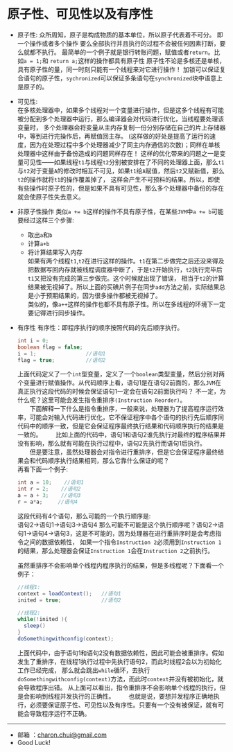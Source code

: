 原子性、可见性以及有序性
===

- 原子性:
    众所周知，原子是构成物质的基本单位，所以原子代表着不可分。
	即一个操作或者多个操作 要么全部执行并且执行的过程不会被任何因素打断，要么就都不执行。
    最简单的一个例子就是银行转账问题，赋值或者`return`。比如`a = 1;`和 `return a;`这样的操作都具有原子性
    原子性不论是多核还是单核，具有原子性的量，同一时刻只能有一个线程来对它进行操作！
	加锁可以保证复合语句的原子性，`sychronized`可以保证多条语句在`synchronized`块中语意上是原子的。

- 可见性:     
    在多核处理器中，如果多个线程对一个变量进行操作，但是这多个线程有可能被分配到多个处理器中运行，那么编译器会对代码进行优化，当线程要处理该变量时，
	多个处理器会将变量从主内存复制一份分别存储在自己的片上存储器中，等到进行完操作后，再赋值回主存。
	(这样做的好处是提高了运行的速度，因为在处理过程中多个处理器减少了同主内存通信的次数)；同样在单核处理器中这样由于备份造成的问题同样存在！
    这样的优化带来的问题之一是变量可见性——如果线程`t1`与线程`t2`分别被安排在了不同的处理器上面，那么`t1`与`t2`对于变量`A`的修改时相互不可见，如果`t1`给`A`赋值，然后`t2`又赋新值，那么`t2`的操作就将`t1`的操作覆盖掉了，
	这样会产生不可预料的结果。所以，即使有些操作时原子性的，但是如果不具有可见性，那么多个处理器中备份的存在就会使原子性失去意义。
	
- 非原子性操作
    类似`a += b`这样的操作不具有原子性，在某些`JVM`中`a += b`可能要经过这样三个步骤: 

    - 取出`a`和`b`        
    - 计算`a+b`        
	- 将计算结果写入内存       
    如果有两个线程`t1`,`t2`在进行这样的操作。`t1`在第二步做完之后还没来得及把数据写回内存就被线程调度器中断了，于是`t2`开始执行，`t2`执行完毕后`t1`又把没有完成的第三步做完。这个时候就出现了错误，
	相当于`t2`的计算结果被无视掉了。所以上面的买碘片例子在同步`add`方法之前，实际结果总是小于预期结果的，因为很多操作都被无视掉了。                       
    类似的，像`a++`这样的操作也都不具有原子性。所以在多线程的环境下一定要记得进行同步操作。   
	
-  有序性
    有序性：即程序执行的顺序按照代码的先后顺序执行。
    ```java
	int i = 0;              
	boolean flag = false;
	i = 1;                //语句1  
	flag = true;          //语句2
    ```	
	上面代码定义了一个`int`型变量，定义了一个`boolean`类型变量，然后分别对两个变量进行赋值操作。从代码顺序上看，语句1是在语句2前面的，那么`JVM`在真正执行这段代码的时候会保证语句1一定会在语句2前面执行吗？
	不一定，为什么呢？这里可能会发生指令重排序`(Instruction Reorder)`。                      
　　下面解释一下什么是指令重排序，一般来说，处理器为了提高程序运行效率，可能会对输入代码进行优化，它不保证程序中各个语句的执行先后顺序同代码中的顺序一致，但是它会保证程序最终执行结果和代码顺序执行的结果是一致的。
　　比如上面的代码中，语句1和语句2谁先执行对最终的程序结果并没有影响，那么就有可能在执行过程中，语句2先执行而语句1后执行。                      
　　但是要注意，虽然处理器会对指令进行重排序，但是它会保证程序最终结果会和代码顺序执行结果相同，那么它靠什么保证的呢？             
    再看下面一个例子:                
	```java
	int a = 10;    //语句1
	int r = 2;    //语句2
	a = a + 3;    //语句3
	r = a*a;     //语句4
	```
	这段代码有4个语句，那么可能的一个执行顺序是:     
	语句2->语句1->语句3->语句4
	那么可能不可能是这个执行顺序呢？语句2->语句1->语句4->语句3，这是不可能的，因为处理器在进行重排序时是会考虑指令之间的数据依赖性，
	如果一个指令`Instruction 2`必须用到`Instruction 1`的结果，那么处理器会保证`Instruction 1`会在`Instruction 2`之前执行。
	
	虽然重排序不会影响单个线程内程序执行的结果，但是多线程呢？下面看一个例子：
	```java
	//线程1:
	context = loadContext();   //语句1
	inited = true;             //语句2
	 
	//线程2:
	while(!inited ){
	  sleep()
	}
	doSomethingwithconfig(context);
	```
    上面代码中，由于语句1和语句2没有数据依赖性，因此可能会被重排序。假如发生了重排序，在线程1执行过程中先执行语句2，而此时线程2会以为初始化工作已经完成，
	那么就会跳出`while`循环，去执行`doSomethingwithconfig(context)`方法，而此时`context`并没有被初始化，就会导致程序出错。
    从上面可以看出，指令重排序不会影响单个线程的执行，但是会影响到线程并发执行的正确性。
　　也就是说，要想并发程序正确地执行，必须要保证原子性、可见性以及有序性。只要有一个没有被保证，就有可能会导致程序运行不正确。

---
- 邮箱 ：charon.chui@gmail.com  
- Good Luck! 

	
